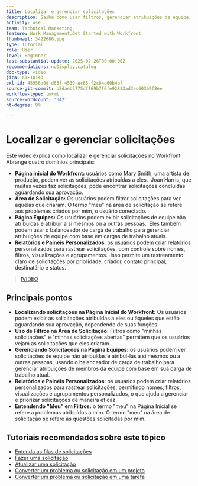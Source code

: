 ```yaml
---
title: Localizar e gerenciar solicitações
description: Saiba como usar filtros, gerenciar atribuições de equipe, criar relatórios e painéis personalizados e esclarecer o significado de _my_ em diferentes contextos para um gerenciamento eficaz de solicitações.
activity: use
team: Technical Marketing
feature: Work Management,Get Started with Workfront
thumbnail: 3422686.jpg
type: Tutorial
role: User
level: Beginner
last-substantial-update: 2025-02-26T00:00:00Z
recommendations: noDisplay,catalog
doc-type: video
jira: KT-10143
exl-id: 45956a0d-d63f-4539-ac65-f2c64a60b4bf
source-git-commit: b5daeb5775dff69b7f6fe92813ad3ec603b9f8ee
workflow-type: tm+mt
source-wordcount: '342'
ht-degree: 9%

---
```


# Localizar e gerenciar solicitações

Este vídeo explica como localizar e gerenciar solicitações no Workfront. &#x200B; Abrange quatro domínios principais:

* **Página inicial do Workfront:** usuários como Mary Smith, uma artista de produção, podem ver as solicitações atribuídas a eles. &#x200B; Joan Harris, que muitas vezes faz solicitações, pode encontrar solicitações concluídas aguardando sua aprovação. &#x200B;
* **Área de Solicitação:** Os usuários podem filtrar solicitações para ver aquelas que criaram.&#x200B; O termo &quot;meu&quot; na área de solicitação se refere aos problemas criados por mim, o usuário conectado. &#x200B;
* **Página Equipes:** Os usuários podem exibir solicitações de equipe não atribuídas e atribuir a si mesmos ou a outras pessoas. &#x200B; Eles também podem usar o balanceador de carga de trabalho para gerenciar atribuições de equipe com base em cargas de trabalho atuais. &#x200B;
* **Relatórios e Painéis Personalizados**: os usuários podem criar relatórios personalizados para rastrear solicitações, com controle sobre nomes, filtros, visualizações e agrupamentos. &#x200B; Isso permite um rastreamento claro de solicitações por prioridade, criador, contato principal, destinatário e status. &#x200B;


>[!VIDEO](https://video.tv.adobe.com/v/3422686/?quality=12&learn=on&enablevpops)

## Principais pontos

* **Localizando solicitações na Página Inicial do Workfront:** Os usuários podem exibir as solicitações atribuídas a eles ou àqueles que estão aguardando sua aprovação, dependendo de suas funções. &#x200B;
* **Uso de Filtros na Área de Solicitação:** Filtros como &quot;minhas solicitações&quot; e &quot;minhas solicitações abertas&quot; permitem que os usuários vejam as solicitações que eles criaram. &#x200B;
* **Gerenciando Solicitações na Página Equipes:** os usuários podem ver solicitações de equipe não atribuídas e atribuí-las a si mesmos ou a outras pessoas, usando o balanceador de carga de trabalho para gerenciar atribuições de membros da equipe com base em sua carga de trabalho atual. &#x200B;
* **Relatórios e Painéis Personalizados**: os usuários podem criar relatórios personalizados para rastrear solicitações, permitindo nomes, filtros, visualizações e agrupamentos personalizados, o que ajuda a gerenciar e priorizar solicitações de maneira eficaz. &#x200B;
* **Entendendo &quot;Meu&quot; em Filtros:** o termo &quot;meu&quot; na Página Inicial se refere a problemas atribuídos a mim. O termo &quot;meu&quot; na área de solicitação se refere às questões solicitadas por mim. &#x200B;


## Tutoriais recomendados sobre este tópico

* [Entenda as filas de solicitações](/help/manage-work/request-queues/understand-request-queues.md)
* [Fazer uma solicitação](/help/manage-work/issues-requests/make-a-request.md)
* [Atualizar uma solicitação](/help/manage-work/issues-requests/update-a-request.md)
* [Converter um problema ou solicitação em um projeto](/help/manage-work/issues-requests/create-a-project-from-a-request.md)
* [Converter um problema ou solicitação em uma tarefa](/help/manage-work/issues-requests/convert-issues-to-other-work-items.md)

